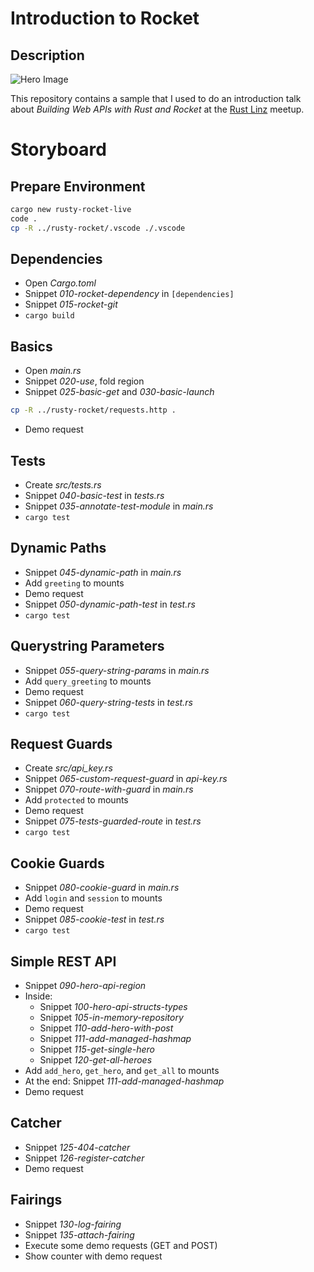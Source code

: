# Introduction to Rocket

## Description

![Hero Image](rusty-rockets.png)

This repository contains a sample that I used to do an introduction talk about *Building Web APIs with Rust and Rocket* at the [Rust Linz](https://rust-linz.at) meetup.

# Storyboard

## Prepare Environment

```sh
cargo new rusty-rocket-live
code .
cp -R ../rusty-rocket/.vscode ./.vscode
```

## Dependencies

* Open *Cargo.toml*
* Snippet *010-rocket-dependency* in `[dependencies]`
* Snippet *015-rocket-git*
* `cargo build`

## Basics

* Open *main.rs*
* Snippet *020-use*, fold region
* Snippet *025-basic-get* and *030-basic-launch*

```sh
cp -R ../rusty-rocket/requests.http .
```

* Demo request

## Tests

* Create *src/tests.rs*
* Snippet *040-basic-test* in *tests.rs*
* Snippet *035-annotate-test-module* in *main.rs*
* `cargo test`

## Dynamic Paths

* Snippet *045-dynamic-path* in *main.rs*
* Add `greeting` to mounts
* Demo request
* Snippet *050-dynamic-path-test* in *test.rs*
* `cargo test`

## Querystring Parameters

* Snippet *055-query-string-params* in *main.rs*
* Add `query_greeting` to mounts
* Demo request
* Snippet *060-query-string-tests* in *test.rs*
* `cargo test`

## Request Guards

* Create *src/api_key.rs*
* Snippet *065-custom-request-guard* in *api-key.rs*
* Snippet *070-route-with-guard* in *main.rs*
* Add `protected` to mounts
* Demo request
* Snippet *075-tests-guarded-route* in *test.rs*
* `cargo test`

## Cookie Guards

* Snippet *080-cookie-guard* in *main.rs*
* Add `login` and `session` to mounts
* Demo request
* Snippet *085-cookie-test* in *test.rs*
* `cargo test`

## Simple REST API

* Snippet *090-hero-api-region*
* Inside:
  * Snippet *100-hero-api-structs-types*
  * Snippet *105-in-memory-repository*
  * Snippet *110-add-hero-with-post*
  * Snippet *111-add-managed-hashmap*
  * Snippet *115-get-single-hero*
  * Snippet *120-get-all-heroes*
* Add `add_hero`, `get_hero`, and `get_all` to mounts
* At the end: Snippet *111-add-managed-hashmap*
* Demo request

## Catcher

* Snippet *125-404-catcher*
* Snippet *126-register-catcher*
* Demo request

## Fairings

* Snippet *130-log-fairing*
* Snippet *135-attach-fairing*
* Execute some demo requests (GET and POST)
* Show counter with demo request

